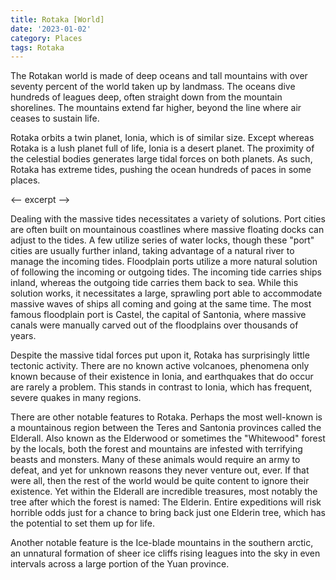 ```yaml
---
title: Rotaka [World]
date: '2023-01-02'
category: Places
tags: Rotaka
---
```


The Rotakan world is made of deep oceans and tall mountains with over seventy percent of the world taken up by landmass. The oceans dive hundreds of leagues deep, often straight down from the mountain shorelines. The mountains extend far higher, beyond the line where air ceases to sustain life.

Rotaka orbits a twin planet, Ionia, which is of similar size. Except whereas Rotaka is a lush planet full of life, Ionia is a desert planet. The proximity of the celestial bodies generates large tidal forces on both planets. As such, Rotaka has extreme tides, pushing the ocean hundreds of paces in some places.

<-- excerpt -->

Dealing with the massive tides necessitates a variety of solutions. Port cities are often built on mountainous coastlines where massive floating docks can adjust to the tides. A few utilize series of water locks, though these "port" cities are usually further inland, taking advantage of a natural river to manage the incoming tides. Floodplain ports utilize a more natural solution of following the incoming or outgoing tides. The incoming tide carries ships inland, whereas the outgoing tide carries them back to sea. While this solution works, it necessitates a large, sprawling port able to accommodate massive waves of ships all coming and going at the same time. The most famous floodplain port is Castel, the capital of Santonia, where massive canals were manually carved out of the floodplains over thousands of years.

Despite the massive tidal forces put upon it, Rotaka has surprisingly little tectonic activity. There are no known active volcanoes, phenomena only known because of their existence in Ionia, and earthquakes that do occur are rarely a problem. This stands in contrast to Ionia, which has frequent, severe quakes in many regions.

There are other notable features to Rotaka. Perhaps the most well-known is a mountainous region between the Teres and Santonia provinces called the Elderall. Also known as the Elderwood or sometimes the "Whitewood" forest by the locals, both the forest and mountains are infested with terrifying beasts and monsters. Many of these animals would require an army to defeat, and yet for unknown reasons they never venture out, ever. If that were all, then the rest of the world would be quite content to ignore their existence. Yet within the Elderall are incredible treasures, most notably the tree after which the forest is named: The Elderin. Entire expeditions will risk horrible odds just for a chance to bring back just one Elderin tree, which has the potential to set them up for life.

Another notable feature is the Ice-blade mountains in the southern arctic, an unnatural formation of sheer ice cliffs rising leagues into the sky in even intervals across a large portion of the Yuan province.
